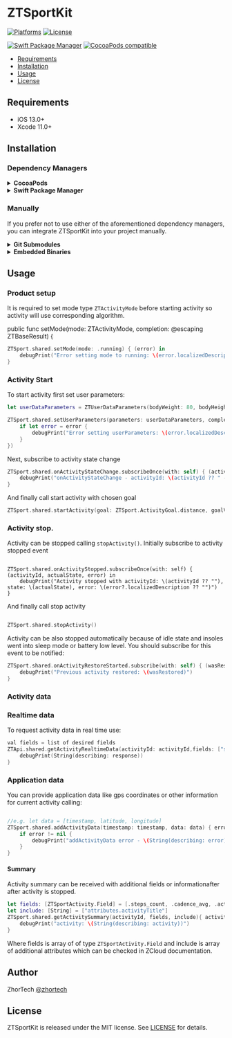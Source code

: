 # ZTSportKit

[![Platforms](https://img.shields.io/cocoapods/p/ZTSportKit.svg)](https://cocoapods.org/pods/ZTSportKit)
[![License](https://img.shields.io/cocoapods/l/ZTSportKit.svg)](https://raw.githubusercontent.com/zhortech/ztsportkit-ios-sdk/main/LICENSE)

[![Swift Package Manager](https://img.shields.io/badge/Swift%20Package%20Manager-compatible-brightgreen.svg)](https://github.com/apple/swift-package-manager)
[![CocoaPods compatible](https://img.shields.io/cocoapods/v/ZTSportKit.svg)](https://cocoapods.org/pods/ZTSportKit)

- [Requirements](#requirements)
- [Installation](#installation)
- [Usage](#usage)
- [License](#license)

## Requirements

- iOS 13.0+
- Xcode 11.0+

## Installation

### Dependency Managers
<details>
  <summary><strong>CocoaPods</strong></summary>

[CocoaPods](http://cocoapods.org) is a dependency manager for Cocoa projects. You can install it with the following command:

```bash
$ gem install cocoapods
```

To integrate ZTSportKit into your Xcode project using CocoaPods, specify it in your `Podfile`:

```ruby
source 'https://github.com/CocoaPods/Specs.git'
platform :ios, '13.0'
use_frameworks!

pod 'ZTSportKit', :git => "https://github.com/zhortech/ztsportkit-ios-sdk.git"
```

Then, run the following command:

```bash
$ pod install
```

</details>

<details>
  <summary><strong>Swift Package Manager</strong></summary>

To use ZTSportKit as a [Swift Package Manager](https://swift.org/package-manager/) package just add the following in your Package.swift file.

``` swift
// swift-tools-version:5.3

import PackageDescription

let package = Package(
    name: "ZTSportKit",
    dependencies: [
        .package(url: "https://github.com/zhortech/ztsportkit-ios-sdk.git", .upToNextMajor(from: "0.0.1"))
    ],
    targets: [
        .target(name: "ZTSportKit", dependencies: ["ZTSportKit"])
    ]
)
```
</details>

### Manually

If you prefer not to use either of the aforementioned dependency managers, you can integrate ZTSportKit into your project manually.

<details>
  <summary><strong>Git Submodules</strong></summary><p>

- Open up Terminal, `cd` into your top-level project directory, and run the following command "if" your project is not initialized as a git repository:

```bash
$ git init
```

- Add ZTSportKit as a git [submodule](http://git-scm.com/docs/git-submodule) by running the following command:

```bash
$ git submodule add https://github.com/zhortech/ztsportkit-ios-sdk.git
$ git submodule update --init --recursive
```

- Open the new `ZTSportKit` folder, and drag the `ZTSportKit.xcodeproj` into the Project Navigator of your application's Xcode project.

    > It should appear nested underneath your application's blue project icon. Whether it is above or below all the other Xcode groups does not matter.

- Select the `ZTSportKit.xcodeproj` in the Project Navigator and verify the deployment target matches that of your application target.
- Next, select your application project in the Project Navigator (blue project icon) to navigate to the target configuration window and select the application target under the "Targets" heading in the sidebar.
- In the tab bar at the top of that window, open the "General" panel.
- Click on the `+` button under the "Embedded Binaries" section.
- You will see two different `ZTSportKit.xcodeproj` folders each with two different versions of the `ZTSportKit.framework` nested inside a `Products` folder.

    > It does not matter which `Products` folder you choose from.

- Select the `ZTSportKit.framework`.

- And that's it!

> The `ZTSportKit.framework` is automagically added as a target dependency, linked framework and embedded framework in a copy files build phase which is all you need to build on the simulator and a device.

</p></details>

<details>
  <summary><strong>Embedded Binaries</strong></summary><p>

- Download the latest release from https://github.com/zhortech/ztsportkit-ios-sdk/releases
- Next, select your application project in the Project Navigator (blue project icon) to navigate to the target configuration window and select the application target under the "Targets" heading in the sidebar.
- In the tab bar at the top of that window, open the "General" panel.
- Click on the `+` button under the "Embedded Binaries" section.
- Add the downloaded `ZTSportKit.framework`.
- And that's it!

</p></details>

## Usage

### Product setup
It is required to set mode type `ZTActivityMode` before starting activity so activity will use corresponding algorithm.

public func setMode(mode: ZTActivityMode, completion: @escaping ZTBaseResult) {

```swift
ZTSport.shared.setMode(mode: .running) { (error) in
    debugPrint("Error setting mode to running: \(error.localizedDescription)")
}
```

### Activity Start

To start activity first set user parameters:
```swift
let userDataParameters = ZTUserDataParameters(bodyWeight: 80, bodyHeight: 185, shoeSize: 44)

ZTSport.shared.setUserParameters(parameters: userDataParameters, completion: { (error) in
    if let error = error {
        debugPrint("Error setting userParameters: \(error.localizedDescription)")
    }
})
```
Next, subscribe to activity state change
```swift
ZTSport.shared.onActivityStateChange.subscribeOnce(with: self) { (activityId, actualState, error) in
    debugPrint("onActivityStateChange - activityId: \(activityId ?? " -- "), state: \(actualState), error: \(error?.localizedDescription ?? "")")
}
```
And finally call start activity with chosen goal
```swift
ZTSport.shared.startActivity(goal: ZTSport.ActivityGoal.distance, goalValue: 200)
```

### Activity stop. 
Activity can be stopped calling `stopActivity()`. 
Initially subscribe to activity stopped event
```swifft

ZTSport.shared.onActivityStopped.subscribeOnce(with: self) { (activityId, actualState, error) in
    debugPrint("Activity stopped with activityId: \(activityId ?? ""), state: \(actualState), error: \(error?.localizedDescription ?? "")")
}
```
And finally call stop activity
```swift

ZTSport.shared.stopActivity()
```
Activity can be also stopped automatically because of idle state and insoles went into sleep mode or battery low level. 
You should subscribe for this event to be notified:
```swift
ZTSport.shared.onActivityRestoreStarted.subscribe(with: self) { (wasRestored) in
    debugPrint("Previous activity restored: \(wasRestored)")
}
```
### Activity data

### Realtime data
To request activity data in real time use:
```swift
val fields = list of desired fields
ZTApi.shared.getActivityRealtimeData(activityId: activityId,fields: ["steps_count, "cadence_avg", "activity_time"]) { response, error in
    debugPrint(String(describing: response))
}
```

### Application data
You can provide application data like gps coordinates or other information for current activity calling:
```swift

//e.g. let data = [timestamp, latitude, longitude]
ZTSport.shared.addActivityData(timestamp: timestamp, data: data) { error in
    if error != nil {
        debugPrint("addActivityData error - \(String(describing: error))")
    }
}
```


#### Summary
Activity summary can be received with additional fields or informationafter after activity is stopped. 

```swift
let fields: [ZTSportActivity.Field] = [.steps_count, .cadence_avg, .activity_time]
let include: [String] = ["attributes.activityTitle"]
ZTSport.shared.getActivitySummary(activityId, fields, include){ activity, error in
    debugPrint("activity: \(String(describing: activity))")
}
```
Where fields is array of of type `ZTSportActivity.Field` and include is array of additional attributes which can be checked in ZCloud documentation.

## Author

ZhorTech [@zhortech](https://twitter.com/zhortech)

## License

ZTSportKit is released under the MIT license. See [LICENSE](https://github.com/zhortech/ztsportkit-ios-sdk.git/blob/master/LICENSE) for details.
